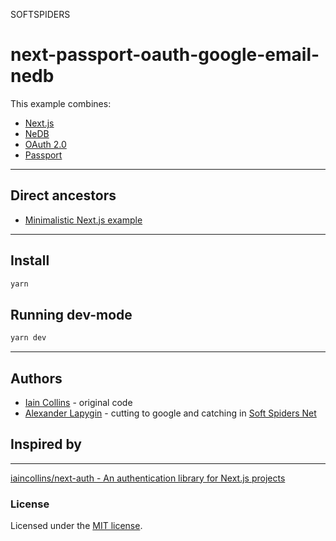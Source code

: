 SOFTSPIDERS

# next-passport-oauth-google-email-nedb

This example combines:

- [Next.js](https://github.com/zeit/next.js/)
- [NeDB](https://github.com/louischatriot/nedb)
- [OAuth 2.0](https://oauth.net/2/)
- [Passport](http://www.passportjs.org/)

---

## Direct ancestors

- [Minimalistic Next.js example](https://github.com/softspiders/nextjs)

---

## Install

```sh
yarn
```

## Running dev-mode

```sh
yarn dev
```

---

## Authors

* [Iain Collins](https://github.com/iaincollins) - original code
* [Alexander Lapygin](https://github.com/AlexanderLapygin) - cutting to google and catching in [Soft Spiders Net](https://github.com/softspider)

## Inspired by

---

[iaincollins/next-auth - An authentication library for Next.js projects](https://github.com/iaincollins/next-auth)

### License

Licensed under the [MIT license](./LICENSE).
